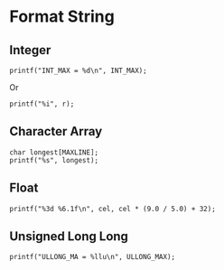 # Format String

## Integer

	printf("INT_MAX = %d\n", INT_MAX);

Or

	printf("%i", r);

## Character Array

	char longest[MAXLINE];
	printf("%s", longest);

## Float

	printf("%3d %6.1f\n", cel, cel * (9.0 / 5.0) + 32);

## Unsigned Long Long

	printf("ULLONG_MA = %llu\n", ULLONG_MAX);
